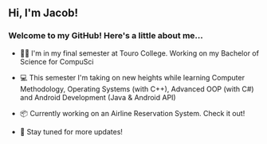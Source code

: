 ## Hi, I'm Jacob!

### Welcome to my GitHub! Here's a little about me...

- 👨‍🎓  I'm in my final semester at Touro College. Working on my Bachelor of Science for CompuSci

- 💻 This semester I'm taking on new heights while learning Computer Methodology, Operating Systems (with C++), Advanced OOP (with C#) and Android Development (Java & Android API)

- 📦 Currently working on an Airline Reservation System. Check it out!

- 🚀 Stay tuned for more updates!
